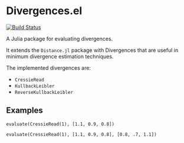 # Divergences.el

[![Build Status](https://travis-ci.org/gragusa/MinimumDivergence.jl.svg?branch=master)](https://travis-ci.org/gragusa/Divergence.jl)

A Julia package for evaluating divergences.

It extends the ```Distance.jl``` package with Divergences that are useful in minimum divergence estimation techniques. 

The implemented divergences are:

* ```CressieRead```
* ```KullbackLeibler```
* ```ReverseKullbackLeibler```

## Examples

```evaluate(CressieRead(1), [1.1, 0.9, 0.8])```

```evaluate(CressieRead(1), [1.1, 0.9, 0.8], [0.8, .7, 1.1])```

